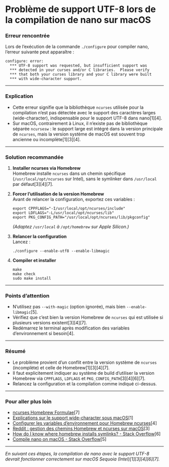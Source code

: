 # Problème de support UTF-8 lors de la compilation de nano sur macOS

### Erreur rencontrée

Lors de l’exécution de la commande `./configure` pour compiler nano, l’erreur suivante peut apparaître :

```
configure: error: 
  *** UTF-8 support was requested, but insufficient support was
  *** detected in your curses and/or C libraries.  Please verify
  *** that both your curses library and your C library were built
  *** with wide-character support.
```

---

### Explication

- Cette erreur signifie que la bibliothèque `ncurses` utilisée pour la compilation n’est pas détectée avec le support des caractères larges (wide-character), indispensable pour le support UTF-8 dans nano[1][4].
- Sur macOS, contrairement à Linux, il n’existe pas de bibliothèque séparée `ncursesw` : le support large est intégré dans la version principale de `ncurses`, mais la version système de macOS est souvent trop ancienne ou incomplète[1][3][4].

---

### Solution recommandée

1. **Installer ncurses via Homebrew**  
   Homebrew installe `ncurses` dans un chemin spécifique (`/usr/local/opt/ncurses` sur Intel), sans le symlinker dans `/usr/local` par défaut[3][4][7].

2. **Forcer l’utilisation de la version Homebrew**  
   Avant de relancer la configuration, exportez ces variables :

   ```
   export CPPFLAGS="-I/usr/local/opt/ncurses/include"
   export LDFLAGS="-L/usr/local/opt/ncurses/lib"
   export PKG_CONFIG_PATH="/usr/local/opt/ncurses/lib/pkgconfig"
   ```
   *(Adaptez `/usr/local` à `/opt/homebrew` sur Apple Silicon.)*

3. **Relancer la configuration**  
   Lancez :

   ```
   ./configure --enable-utf8 --enable-libmagic
   ```

4. **Compiler et installer**  
   ```
   make
   make check
   sudo make install
   ```

---

### Points d’attention

- N’utilisez pas `--with-magic` (option ignorée), mais bien `--enable-libmagic`[5].
- Vérifiez que c’est bien la version Homebrew de `ncurses` qui est utilisée si plusieurs versions existent[3][4][7].
- Redémarrez le terminal après modification des variables d’environnement si besoin[4].

---

### Résumé

- Le problème provient d’un conflit entre la version système de `ncurses` (incomplète) et celle de Homebrew[1][3][4][7].
- Il faut explicitement indiquer au système de build d’utiliser la version Homebrew via `CPPFLAGS`, `LDFLAGS` et `PKG_CONFIG_PATH`[3][4][6][7].
- Relancez la configuration et la compilation comme indiqué ci-dessus.

---

### Pour aller plus loin

- [ncurses Homebrew Formulae](https://formulae.brew.sh/formula/ncurses)[7]
- [Explications sur le support wide-character sous macOS](https://stackoverflow.com/questions/48042203/curses-library-doesnt-support-wide-char-on-os-x-high-sierra)[1]
- [Configurer les variables d’environnement pour Homebrew ncurses](https://apple.stackexchange.com/questions/211497/install-new-nano-2-4-using-brew-but-still-uses-old-versions-symbolic-link-not)[4]
- [Reddit : gestion des chemins Homebrew et ncurses sur macOS](https://www.reddit.com/r/zsh/comments/kjgxws/did_zsh_install_correctly/)[3]
- [How do I know where homebrew installs symlinks? - Stack Overflow](https://stackoverflow.com/questions/30675064/how-do-i-know-where-homebrew-installs-symlinks)[6]
- [Compile nano on macOS - Stack Overflow](https://stackoverflow.com/questions/79318615/compile-nano-on-macos)[5]

---

*En suivant ces étapes, la compilation de nano avec le support UTF-8 devrait fonctionner correctement sur macOS Sequoia (Intel)[1][3][4][6][7].*
